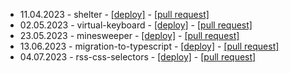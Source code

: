 - 11.04.2023 - shelter -  [[deploy]](https://ploytary.github.io/school-projects-export/shelter/) - [[pull request]](https://github.com/Firebrand-RS/school-projects-export/pull/4)
- 02.05.2023 - virtual-keyboard - [[deploy]](https://firebrand-rs.github.io/virtual-keyboard) - [[pull request]](https://github.com/Firebrand-RS/virtual-keyboard/pull/1)
- 23.05.2023 - minesweeper -  [[deploy]](https://ploytary.github.io/school-projects-export/minesweeper/) - [[pull request]](https://github.com/Firebrand-RS/school-projects-export/pull/3)
- 13.06.2023 - migration-to-typescript - [[deploy]](https://ploytary.github.io/school-projects-export//migration-to-typescript/) - [[pull request]](https://github.com/Firebrand-RS/school-projects-export/pull/1)
- 04.07.2023 - rss-css-selectors -  [[deploy]](https://ploytary.github.io/school-projects-export/rss-css-selectors/) - [[pull request]](https://github.com/Firebrand-RS/school-projects-export/pull/2)